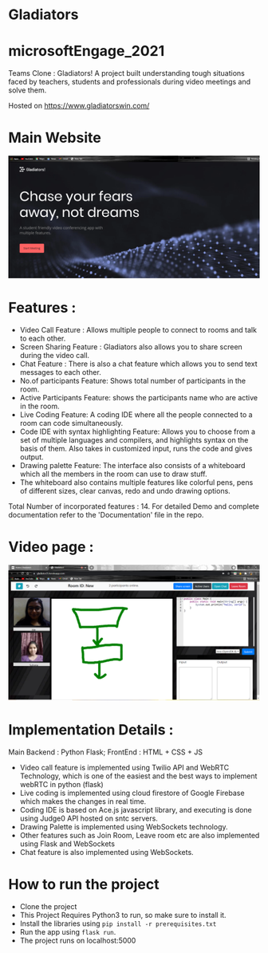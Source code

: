 # Gladiators
# microsoftEngage_2021


Teams Clone : Gladiators! 
A project built understanding tough situations faced by teachers, students and professionals during video meetings and solve them.

Hosted on https://www.gladiatorswin.com/

# Main Website 
![Example Image](https://github.com/Tushika25/Gladiators/blob/main/Main%20website.png)




# Features :

- Video Call Feature : Allows multiple people to connect to rooms and talk to each other.
- Screen Sharing Feature : Gladiators also allows you to share screen during the video call.
- Chat Feature : There is also a chat feature which allows you to send text messages to each other.
- No.of participants Feature: Shows total number of participants in the room.
- Active Participants Feature: shows the participants name who are active in the room.
- Live Coding Feature: A coding IDE where all the people connected to a room can code simultaneously.
- Code IDE with syntax highlighting Feature: Allows you to choose from a set of multiple languages and compilers, and highlights syntax on the basis of them. Also takes in customized input, runs the code and gives output.
- Drawing palette Feature: The interface also consists of a whiteboard which all the members in the room can use to draw stuff. 
- The whiteboard also contains multiple features like colorful pens, pens of different sizes, clear canvas, redo and undo drawing options.

Total Number of incorporated features : 14.
For detailed Demo and complete documentation refer to the 'Documentation' file in the repo.

# Video page :
![Example Image](https://github.com/Tushika25/Gladiators/blob/main/Video%20page.png)


# Implementation Details :

Main Backend : Python Flask;
FrontEnd : HTML + CSS + JS

- Video call feature is implemented using Twilio API and WebRTC Technology, which is one of the easiest and the best ways to implement webRTC in python (flask)
- Live coding is implemented using cloud firestore of Google Firebase which makes the changes in real time.
- Coding IDE is based on Ace.js javascript library, and executing is done using Judge0 API hosted on sntc servers.
- Drawing Palette is implemented using WebSockets technology.
- Other features such as Join Room, Leave room etc are also implemented using Flask and WebSockets
- Chat feature is also implemented using WebSockets.

# How to run the project

- Clone the project
- This Project Requires Python3 to run, so make sure to install it.
- Install the libraries using `pip install -r prerequisites.txt`
- Run the app using `flask run`.
- The project runs on localhost:5000
